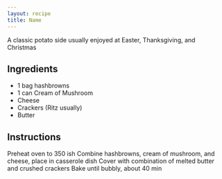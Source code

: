 ```yaml
---
layout: recipe
title: Name
---
```


A classic potato side usually enjoyed at Easter, Thanksgiving, and Christmas

## Ingredients
* 1 bag hashbrowns
* 1 can Cream of Mushroom
* Cheese
* Crackers (Ritz usually)
* Butter

## Instructions
Preheat oven to 350 ish
Combine hashbrowns, cream of mushroom, and cheese, place in casserole dish
Cover with combination of melted butter and crushed crackers
Bake until bubbly, about 40 min
